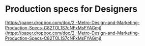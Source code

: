 # Production specs for Designers

[https://paper.dropbox.com/doc/2.-Metro-Design-and-Marketing-Production-Specs-C82TOL1S7cNFxMsFYAGmj](https://paper.dropbox.com/doc/2.-Metro-Design-and-Marketing-Production-Specs-C82TOL1S7cNFxMsFYAGmj)